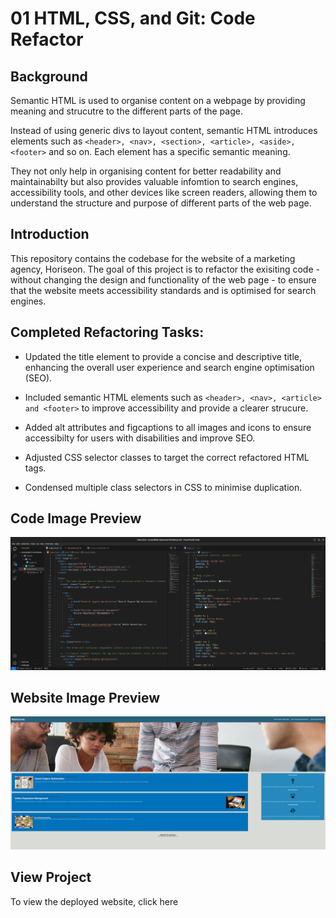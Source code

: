 # 01 HTML, CSS, and Git: Code Refactor

## Background

Semantic HTML is used to organise content on a webpage by providing meaning and strucutre to the different parts of the page.

Instead of using generic divs to layout content, semantic HTML introduces elements such as `<header>, <nav>, <section>, <article>, <aside>, <footer>` and so on. Each element has a specific semantic meaning.

They not only help in organising content for better readability and maintainabilty but also provides valuable infomtion to search engines, accessibility tools, and other devices like screen readers, allowing them to understand the structure and purpose of different parts of the web page.

## Introduction

This repository contains the codebase for the website of a marketing agency, Horiseon. The goal of this project is to refactor the exisiting code - without changing the design and functionality of the web page - to ensure that the website meets accessibility standards and is optimised for search engines.

## Completed Refactoring Tasks:

- Updated the title element to provide a concise and descriptive title, enhancing the overall user experience and search engine optimisation (SEO).

- Included semantic HTML elements such as `<header>, <nav>, <article> and <footer>` to improve accessibility and provide a clearer strucure.

- Added alt attributes and figcaptions to all images and icons to ensure accessibilty for users with disabilities and improve SEO.

- Adjusted CSS selector classes to target the correct refactored HTML tags.

- Condensed multiple class selectors in CSS to minimise duplication.

## Code Image Preview

![code preview snippet](./assets/screenshots/code-preview.png)

## Website Image Preview

![website preview snippet](./assets/screenshots/website-preview.png)

## View Project

To view the deployed website, click here
